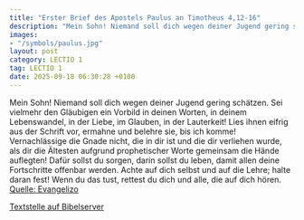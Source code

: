 ```yaml
---
title: "Erster Brief des Apostels Paulus an Timotheus 4,12-16"
description: "Mein Sohn! Niemand soll dich wegen deiner Jugend gering schätzen. Sei vielmehr den Gläubigen ein Vorbild in deinen Worten, in deinem Lebenswandel, in der Liebe, im Glauben, in der Lauterkeit! Lies ihnen eifrig aus der Schrift vor, ermahne und belehre sie, bis ich komme! Vernachlä...."
images:
- "/symbols/paulus.jpg"
layout: post
category: LECTIO 1
tag: LECTIO 1
date: 2025-09-18 06:30:28 +0100
---
```

Mein Sohn! Niemand soll dich wegen deiner Jugend gering schätzen. Sei vielmehr den Gläubigen ein Vorbild in deinen Worten, in deinem Lebenswandel, in der Liebe, im Glauben, in der Lauterkeit!
Lies ihnen eifrig aus der Schrift vor, ermahne und belehre sie, bis ich komme!
Vernachlässige die Gnade nicht, die in dir ist und die dir verliehen wurde, als dir die Ältesten aufgrund prophetischer Worte gemeinsam die Hände auflegten!
Dafür sollst du sorgen, darin sollst du leben, damit allen deine Fortschritte offenbar werden.<!--more-->
Achte auf dich selbst und auf die Lehre; halte daran fest! Wenn du das tust, rettest du dich und alle, die auf dich hören.<br>
[Quelle: Evangelizo](https://evangeliumtagfuertag.org/DE/gospel)

[Textstelle auf Bibelserver](https://www.bibleserver.com/EU/1.Timotheus4,12-16)
